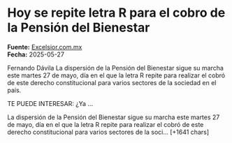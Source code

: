 # Hoy se repite letra R para el cobro de la Pensión del Bienestar

**Fuente:** [Excelsior.com.mx](https://www.excelsior.com.mx/nacional/hoy-se-repite-letra-r-para-el-cobro-de-la-pension-del-bienestar/1718125)  
**Fecha:** 2025-05-27

Fernando Dávila
La dispersión de la Pensión del Bienestar sigue su marcha este martes 27 de mayo, día en el que la letra R repite para realizar el cobró de este derecho constitucional para varios sectores de la sociedad en el país.

TE PUEDE INTERESAR: ¿Ya …

La dispersión de la Pensión del Bienestar sigue su marcha este martes 27 de mayo, día en el que la letra R repite para realizar el cobró de este derecho constitucional para varios sectores de la soci… [+1641 chars]
